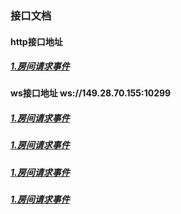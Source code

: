 ### 接口文档

#### http接口地址
##### <a href="http://149.28.70.155/api/swagger-ui.html">1.房间请求事件</a>

#### ws接口地址 ws://149.28.70.155:10299
##### <a href="docs/1.房间请求事件.md">1.房间请求事件</a>
##### <a href="docs/1.房间请求事件.md">1.房间请求事件</a>
##### <a href="docs/1.房间请求事件.md">1.房间请求事件</a>
##### <a href="docs/1.房间请求事件.md">1.房间请求事件</a>
